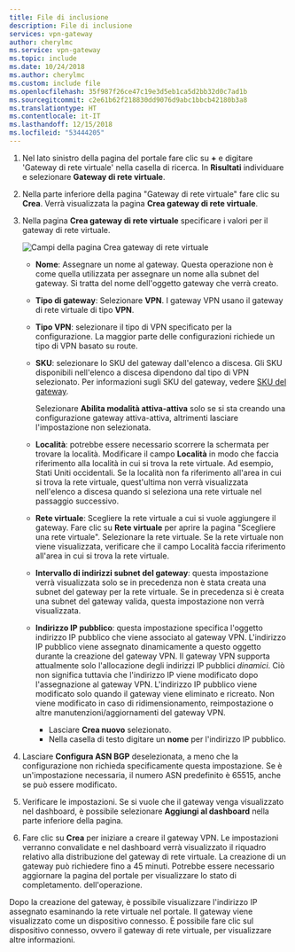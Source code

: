 ```yaml
---
title: File di inclusione
description: File di inclusione
services: vpn-gateway
author: cherylmc
ms.service: vpn-gateway
ms.topic: include
ms.date: 10/24/2018
ms.author: cherylmc
ms.custom: include file
ms.openlocfilehash: 35f987f26ce47c19e3d5eb1ca5d2bb32d0c7ad1b
ms.sourcegitcommit: c2e61b62f218830dd9076d9abc1bbcb42180b3a8
ms.translationtype: HT
ms.contentlocale: it-IT
ms.lasthandoff: 12/15/2018
ms.locfileid: "53444205"
---
```

1. Nel lato sinistro della pagina del portale fare clic su **+** e digitare 'Gateway di rete virtuale' nella casella di ricerca. In **Risultati** individuare e selezionare **Gateway di rete virtuale**.
2. Nella parte inferiore della pagina "Gateway di rete virtuale" fare clic su **Crea**. Verrà visualizzata la pagina **Crea gateway di rete virtuale**.
3. Nella pagina **Crea gateway di rete virtuale** specificare i valori per il gateway di rete virtuale.

    ![Campi della pagina Crea gateway di rete virtuale](./media/vpn-gateway-add-gateway-portal-include/create-gateway.png "Nuovo gateway")

   - **Nome**: Assegnare un nome al gateway. Questa operazione non è come quella utilizzata per assegnare un nome alla subnet del gateway. Si tratta del nome dell'oggetto gateway che verrà creato.
   - **Tipo di gateway**: Selezionare **VPN**. I gateway VPN usano il gateway di rete virtuale di tipo **VPN**. 
   - **Tipo VPN**: selezionare il tipo di VPN specificato per la configurazione. La maggior parte delle configurazioni richiede un tipo di VPN basato su route.
   - **SKU**: selezionare lo SKU del gateway dall'elenco a discesa. Gli SKU disponibili nell'elenco a discesa dipendono dal tipo di VPN selezionato. Per informazioni sugli SKU del gateway, vedere [SKU del gateway](../articles/vpn-gateway/vpn-gateway-about-vpn-gateway-settings.md#gwsku).

     Selezionare **Abilita modalità attiva-attiva** solo se si sta creando una configurazione gateway attiva-attiva, altrimenti lasciare l'impostazione non selezionata.
   - **Località**: potrebbe essere necessario scorrere la schermata per trovare la località. Modificare il campo **Località** in modo che faccia riferimento alla località in cui si trova la rete virtuale. Ad esempio, Stati Uniti occidentali. Se la località non fa riferimento all'area in cui si trova la rete virtuale, quest'ultima non verrà visualizzata nell'elenco a discesa quando si seleziona una rete virtuale nel passaggio successivo.
   - **Rete virtuale**: Scegliere la rete virtuale a cui si vuole aggiungere il gateway. Fare clic su **Rete virtuale** per aprire la pagina "Scegliere una rete virtuale". Selezionare la rete virtuale. Se la rete virtuale non viene visualizzata, verificare che il campo Località faccia riferimento all'area in cui si trova la rete virtuale.
   - **Intervallo di indirizzi subnet del gateway**: questa impostazione verrà visualizzata solo se in precedenza non è stata creata una subnet del gateway per la rete virtuale. Se in precedenza si è creata una subnet del gateway valida, questa impostazione non verrà visualizzata.
   - **Indirizzo IP pubblico**: questa impostazione specifica l'oggetto indirizzo IP pubblico che viene associato al gateway VPN. L'indirizzo IP pubblico viene assegnato dinamicamente a questo oggetto durante la creazione del gateway VPN. Il gateway VPN supporta attualmente solo l'allocazione degli indirizzi IP pubblici *dinamici*. Ciò non significa tuttavia che l'indirizzo IP viene modificato dopo l'assegnazione al gateway VPN. L'indirizzo IP pubblico viene modificato solo quando il gateway viene eliminato e ricreato. Non viene modificato in caso di ridimensionamento, reimpostazione o altre manutenzioni/aggiornamenti del gateway VPN.

     - Lasciare **Crea nuovo** selezionato.
     - Nella casella di testo digitare un **nome** per l'indirizzo IP pubblico.

4. Lasciare **Configura ASN BGP** deselezionata, a meno che la configurazione non richieda specificamente questa impostazione. Se è un'impostazione necessaria, il numero ASN predefinito è 65515, anche se può essere modificato.
5. Verificare le impostazioni. Se si vuole che il gateway venga visualizzato nel dashboard, è possibile selezionare **Aggiungi al dashboard** nella parte inferiore della pagina. 
6. Fare clic su **Crea** per iniziare a creare il gateway VPN. Le impostazioni verranno convalidate e nel dashboard verrà visualizzato il riquadro relativo alla distribuzione del gateway di rete virtuale. La creazione di un gateway può richiedere fino a 45 minuti. Potrebbe essere necessario aggiornare la pagina del portale per visualizzare lo stato di completamento.
   dell'operazione.

Dopo la creazione del gateway, è possibile visualizzare l'indirizzo IP assegnato esaminando la rete virtuale nel portale. Il gateway viene visualizzato come un dispositivo connesso. È possibile fare clic sul dispositivo connesso, ovvero il gateway di rete virtuale, per visualizzare altre informazioni.